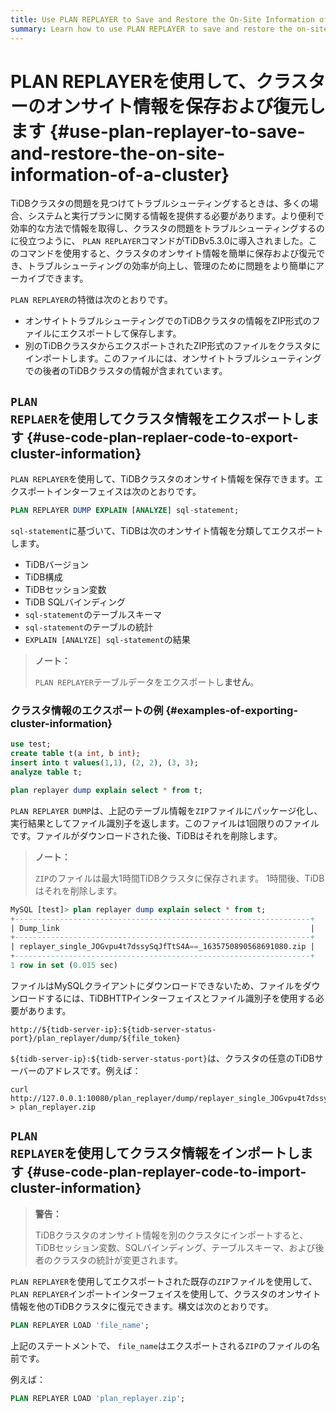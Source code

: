 ```yaml
---
title: Use PLAN REPLAYER to Save and Restore the On-Site Information of a Cluster
summary: Learn how to use PLAN REPLAYER to save and restore the on-site information of a cluster.
---
```


# PLAN REPLAYERを使用して、クラスターのオンサイト情報を保存および復元します {#use-plan-replayer-to-save-and-restore-the-on-site-information-of-a-cluster}

TiDBクラスタの問題を見つけてトラブルシューティングするときは、多くの場合、システムと実行プランに関する情報を提供する必要があります。より便利で効率的な方法で情報を取得し、クラスタの問題をトラブルシューティングするのに役立つように、 `PLAN REPLAYER`コマンドがTiDBv5.3.0に導入されました。このコマンドを使用すると、クラスタのオンサイト情報を簡単に保存および復元でき、トラブルシューティングの効率が向上し、管理のために問題をより簡単にアーカイブできます。

`PLAN REPLAYER`の特徴は次のとおりです。

-   オンサイトトラブルシューティングでのTiDBクラスタの情報をZIP形式のファイルにエクスポートして保存します。
-   別のTiDBクラスタからエクスポートされたZIP形式のファイルをクラスタにインポートします。このファイルには、オンサイトトラブルシューティングでの後者のTiDBクラスタの情報が含まれています。

## <code>PLAN REPLAER</code>を使用してクラスタ情報をエクスポートします {#use-code-plan-replaer-code-to-export-cluster-information}

`PLAN REPLAYER`を使用して、TiDBクラスタのオンサイト情報を保存できます。エクスポートインターフェイスは次のとおりです。


```sql
PLAN REPLAYER DUMP EXPLAIN [ANALYZE] sql-statement;
```

`sql-statement`に基づいて、TiDBは次のオンサイト情報を分類してエクスポートします。

-   TiDBバージョン
-   TiDB構成
-   TiDBセッション変数
-   TiDB SQLバインディング
-   `sql-statement`のテーブルスキーマ
-   `sql-statement`のテーブルの統計
-   `EXPLAIN [ANALYZE] sql-statement`の結果

> **ノート：**
>
> `PLAN REPLAYER`テーブルデータをエクスポートし**ません**。

### クラスタ情報のエクスポートの例 {#examples-of-exporting-cluster-information}


```sql
use test;
create table t(a int, b int);
insert into t values(1,1), (2, 2), (3, 3);
analyze table t;

plan replayer dump explain select * from t;
```

`PLAN REPLAYER DUMP`は、上記のテーブル情報を`ZIP`ファイルにパッケージ化し、実行結果としてファイル識別子を返します。このファイルは1回限りのファイルです。ファイルがダウンロードされた後、TiDBはそれを削除します。

> **ノート：**
>
> `ZIP`のファイルは最大1時間TiDBクラスタに保存されます。 1時間後、TiDBはそれを削除します。

```sql
MySQL [test]> plan replayer dump explain select * from t;
+------------------------------------------------------------------+
| Dump_link                                                        |
+------------------------------------------------------------------+
| replayer_single_JOGvpu4t7dssySqJfTtS4A==_1635750890568691080.zip |
+------------------------------------------------------------------+
1 row in set (0.015 sec)
```

ファイルはMySQLクライアントにダウンロードできないため、ファイルをダウンロードするには、TiDBHTTPインターフェイスとファイル識別子を使用する必要があります。


```shell
http://${tidb-server-ip}:${tidb-server-status-port}/plan_replayer/dump/${file_token}
```

`${tidb-server-ip}:${tidb-server-status-port}`は、クラスタの任意のTiDBサーバーのアドレスです。例えば：


```shell
curl http://127.0.0.1:10080/plan_replayer/dump/replayer_single_JOGvpu4t7dssySqJfTtS4A==_1635750890568691080.zip > plan_replayer.zip
```

## <code>PLAN REPLAYER</code>を使用してクラスタ情報をインポートします {#use-code-plan-replayer-code-to-import-cluster-information}

> **警告：**
>
> TiDBクラスタのオンサイト情報を別のクラスタにインポートすると、TiDBセッション変数、SQLバインディング、テーブルスキーマ、および後者のクラスタの統計が変更されます。

`PLAN REPLAYER`を使用してエクスポートされた既存の`ZIP`ファイルを使用して、 `PLAN REPLAYER`インポートインターフェイスを使用して、クラスタのオンサイト情報を他のTiDBクラスタに復元できます。構文は次のとおりです。


```sql
PLAN REPLAYER LOAD 'file_name';
```

上記のステートメントで、 `file_name`はエクスポートされる`ZIP`のファイルの名前です。

例えば：


```sql
PLAN REPLAYER LOAD 'plan_replayer.zip';
```
